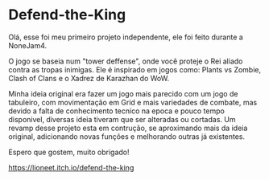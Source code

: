 # Defend-the-King
Olá, esse foi meu primeiro projeto independente, ele foi feito durante a NoneJam4.

O jogo se baseia num "tower deffense", onde você proteje o Rei aliado contra as tropas inimigas. Ele é inspirado em jogos como: Plants vs Zombie, 
Clash of Clans e o Xadrez de Karazhan do WoW.

Minha ideia original era fazer um jogo mais parecido com um jogo de tabuleiro, com movimentação em Grid e mais variedades de combate, mas devido a falta de 
conhecimento tecnico na epoca e pouco tempo disponivel, diversas ideia tiveram que ser alteradas ou cortadas. Um revamp desse projeto esta em contrução,
se aproximando mais da ideia original, adicionando novas funções e melhorando outras já existentes.

Espero que gostem, muito obrigado!

https://lioneet.itch.io/defend-the-king
